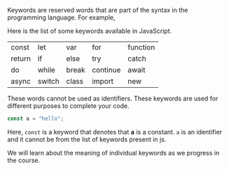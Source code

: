Keywords are reserved words that are part of the syntax in the programming language. For example,

Here is the list of some keywords available in JavaScript.

<table>
<tr>
    <td>const</td>
    <td>let</td>
    <td>var</td>
    <td>for</td>
    <td>function</td>
</tr>
  <tr>
    <td>return</td>
    <td>if</td>
    <td>else</td>
    <td>try</td>
    <td>catch</td>
</tr>
  <tr>
    <td>do</td>
    <td>while</td>
    <td>break</td>
    <td>continue</td>
    <td>await</td>
</tr>
  <tr>
    <td>async</td>
    <td>switch</td>
    <td>class</td>
    <td>import</td>
    <td>new</td>
</tr>
</table>

These words cannot be used as identifiers. These keywords are used for different purposes to complete your code.

```js
const a = "hello";
```

Here, `const` is a keyword that denotes that **a** is a constant.
`a` is an identifier and it cannot be from the list of keywords present in js.

We will learn about the meaning of individual keywords as we progress in the course.
